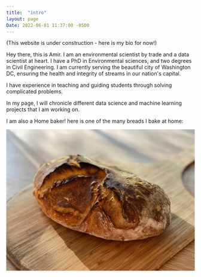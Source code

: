 ```yaml
---
title:  "intro"
layout: page
Date: 2022-06-01 11:37:00 -0500
---
```



(This website is under construction - here is my bio for now!)

Hey there, this is Amir. I am an environmental scientist by trade and a data scientist at heart. I have a PhD in Environmental sciences, and two degrees in Civil Engineering. I am currently serving the beautiful city of Washington DC, ensuring the health and integrity of streams in our nation's capital.

I have experience in teaching and guiding students through solving complicated problems. 

In my page, I will chronicle different data science and machine learning projects that I am working on. 


I am also a Home baker! here is one of the many breads I bake at home:

<!-- ![my bread](https://raw.githubusercontent.com/CoolSciGuy/coolsciguy.github.io/master/assets/bread.jpeg) -->

![my bread](/assets/bread.jpeg)
